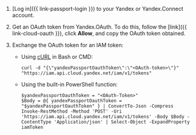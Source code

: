 1. [Log in]({{ link-passport-login }}) to your Yandex or Yandex.Connect account.

2. Get an OAuth token from Yandex.OAuth. To do this, follow the [link]({{ link-cloud-oauth }}), click **Allow**, and copy the OAuth token obtained.

3. Exchange the OAuth token for an IAM token:

    * Using [cURL](https://curl.haxx.se) in Bash or CMD:

        ```
        curl -d "{\"yandexPassportOauthToken\":\"<OAuth-token>\"}" "https://iam.api.cloud.yandex.net/iam/v1/tokens"
        ```

    * Using the built-in PowerShell function:

        ```
        $yandexPassportOauthToken = "<OAuth-Token>"
        $Body = @{ yandexPassportOauthToken = "$yandexPassportOauthToken" } | ConvertTo-Json -Compress
        Invoke-RestMethod -Method 'POST' -Uri 'https://iam.api.cloud.yandex.net/iam/v1/tokens' -Body $Body -ContentType 'Application/json' | Select-Object -ExpandProperty iamToken
        ```

